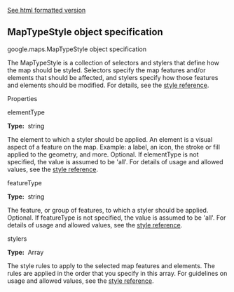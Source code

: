 [See html formatted version](https://huasofoundries.github.io/google-maps-documentation/MapTypeStyle.html)


MapTypeStyle object specification
---------------------------------

google.maps.MapTypeStyle object specification

The MapTypeStyle is a collection of selectors and stylers that define how the map should be styled. Selectors specify the map features and/or elements that should be affected, and stylers specify how those features and elements should be modified. For details, see the [style reference](https://developers.google.com/maps/documentation/javascript/style-reference).

Properties

elementType

**Type:**  string

The element to which a styler should be applied. An element is a visual aspect of a feature on the map. Example: a label, an icon, the stroke or fill applied to the geometry, and more. Optional. If elementType is not specified, the value is assumed to be 'all'. For details of usage and allowed values, see the [style reference](https://developers.google.com/maps/documentation/javascript/style-reference#style-elements).

featureType

**Type:**  string

The feature, or group of features, to which a styler should be applied. Optional. If featureType is not specified, the value is assumed to be 'all'. For details of usage and allowed values, see the [style reference](https://developers.google.com/maps/documentation/javascript/style-reference#style-features).

stylers

**Type:**  Array<Object>

The style rules to apply to the selected map features and elements. The rules are applied in the order that you specify in this array. For guidelines on usage and allowed values, see the [style reference](https://developers.google.com/maps/documentation/javascript/style-reference#stylers).